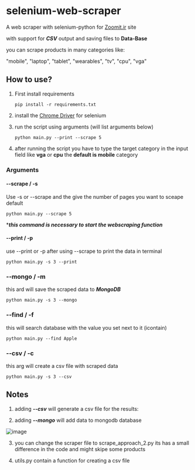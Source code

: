# selenium-web-scraper

A web scraper with selenium-python for <a href="https://www.zoomit.ir">Zoomit.ir</a> site

with support for **_CSV_** output and saving files to **Data-Base**

you can scrape products in many categories like:

"mobile", "laptop", "tablet", "wearables", "tv", "cpu", "vga"

## How to use?

1.  First install requirements

        pip install -r requirements.txt

2.  install the <a href="https://sites.google.com/chromium.org/driver/">Chrome Driver</a> for selenium
3.  run the script using arguments (will list arguments below)

        python main.py --print --scrape 5
    
6. after running the script you have to type the target category in the input field like **vga** or **cpu** the **default is mobile** category

### Arguments 
#### --scrape / -s
Use -s or --scrape and the give the number of pages you want to sceape default

    python main.py --scrape 5
        
****this command is necessary to start the webscraping function***

#### --print / -p
use --print or -p after using --scrape to print the data in terminal

    python main.py -s 3 --print

### --mongo / -m
this ard will save the scraped data to ***__MongoDB__*** 

    python main.py -s 3 --mongo

### --find / -f 
this will search database with the value you set next to it (icontain)

    python main.py --find Apple

### --csv / -c 

this arg will create a csv file with scraped data

    python main.py -s 3 --csv


## Notes

1. adding **_--csv_** will generate a csv file for the results:

2. adding ***__--mongo__*** will add data to mongodb database

![image](https://github.com/Arshia-Izadyar/selenium-web-scraper/assets/110552657/0a73e409-8db1-41b2-bbb2-1bea04a1bf70)

3. you can change the scraper file to scrape_approach_2.py its has a small difference in the code and might skipe some products

4. utils.py contain a function for creating a csv file
